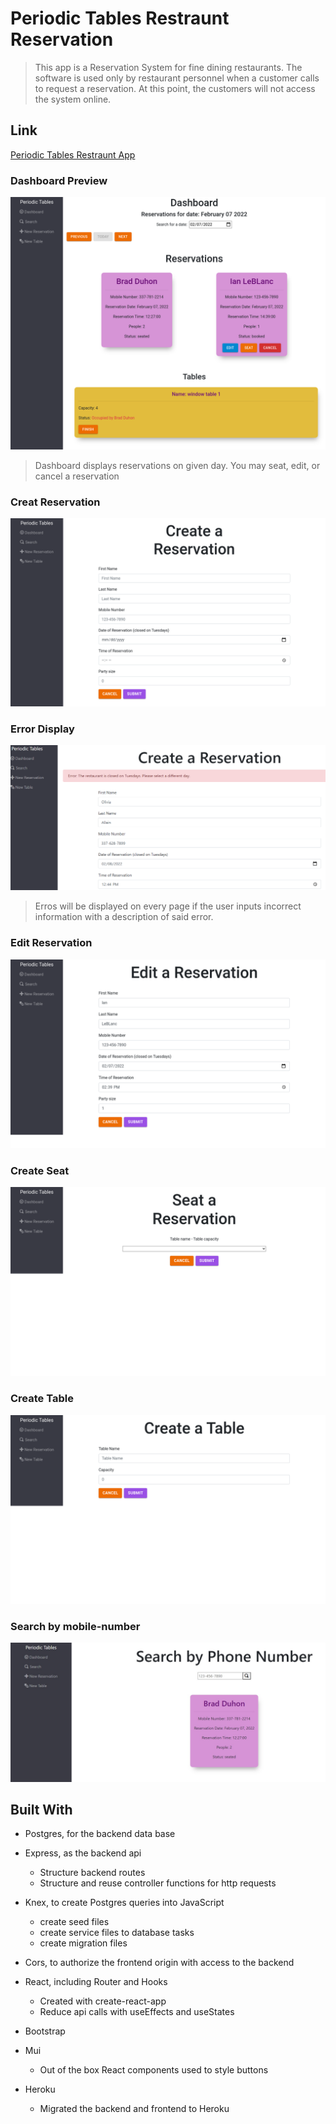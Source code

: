 # Periodic Tables Restraunt Reservation

> This app is a Reservation System for fine dining restaurants. The software is used only by restaurant personnel when a customer calls to request a reservation. At this point, the customers will not access the system online.

## Link
[Periodic Tables Restraunt App](https://pho-time-restraunt.herokuapp.com)

### Dashboard Preview
![Dashboard](./readme-images/dashboard.png)

> Dashboard displays reservations on given day. You may seat, edit, or cancel a reservation

### Creat Reservation
![Create reservation](./readme-images/create-reservation.png)

### Error Display
![Error](./readme-images/error.png)
> Erros will be displayed on every page if the user inputs incorrect information with a description of said error.

### Edit Reservation
![Edit reservation](./readme-images/edit.png)

### Create Seat
![Seat](./readme-images/seat.png)

### Create Table
![Create table](./readme-images/create-table.png)

### Search by mobile-number
![Search number](./readme-images/search-number.jpg)

## Built With
* Postgres, for the backend data base

* Express, as the backend api
  * Structure backend routes
  * Structure and reuse controller functions for http requests
* Knex, to create Postgres queries into JavaScript
  * create seed files 
  * create service files to database tasks
  * create migration files 
* Cors, to authorize the frontend origin with access to the backend
* React, including Router and Hooks
  * Created with create-react-app
  * Reduce api calls with useEffects and useStates 
* Bootstrap 
* Mui
  * Out of the box React components used to style buttons
* Heroku
  * Migrated the backend and frontend to Heroku 

